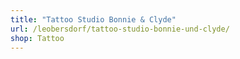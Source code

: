 ```yaml
---
title: "Tattoo Studio Bonnie & Clyde"
url: /leobersdorf/tattoo-studio-bonnie-und-clyde/
shop: Tattoo
---
```

